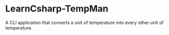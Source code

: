 # LearnCsharp-TempMan
 A CLI application that converts a unit of temperature into every other unit of temperature.
